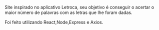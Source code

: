 Site inspirado no aplicativo Letroca, seu objetivo é conseguir o acertar o maior número de palavras com as letras que lhe foram dadas.

Foi feito utilizando React,Node,Express e Axios.
